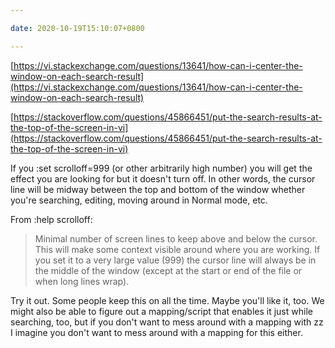 ```yaml
---

date: 2020-10-19T15:10:07+0800

---
```


[https://vi.stackexchange.com/questions/13641/how-can-i-center-the-window-on-each-search-result](https://vi.stackexchange.com/questions/13641/how-can-i-center-the-window-on-each-search-result)

[https://stackoverflow.com/questions/45866451/put-the-search-results-at-the-top-of-the-screen-in-vi](https://stackoverflow.com/questions/45866451/put-the-search-results-at-the-top-of-the-screen-in-vi)

If you :set scrolloff=999 (or other arbitrarily high number) you will get the effect you are looking for but it doesn't turn off. In other words, the cursor line will be midway between the top and bottom of the window whether you're searching, editing, moving around in Normal mode, etc.

From :help scrolloff:

> Minimal number of screen lines to keep above and below the cursor. This will make some context visible around where you are working. If you set it to a very large value (999) the cursor line will always be in the middle of the window (except at the start or end of the file or when long lines wrap).

Try it out. Some people keep this on all the time. Maybe you'll like it, too. We might also be able to figure out a mapping/script that enables it just while searching, too, but if you don't want to mess around with a mapping with zz I imagine you don't want to mess around with a mapping for this either.
